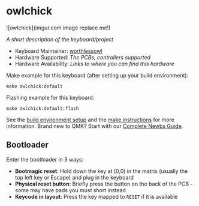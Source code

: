 # owlchick

![owlchick](imgur.com image replace me!)

*A short description of the keyboard/project*

* Keyboard Maintainer: [worthlessowl](https://github.com/worthlessowl)
* Hardware Supported: *The PCBs, controllers supported*
* Hardware Availability: *Links to where you can find this hardware*

Make example for this keyboard (after setting up your build environment):

    make owlchick:default

Flashing example for this keyboard:

    make owlchick:default:flash

See the [build environment setup](https://docs.qmk.fm/#/getting_started_build_tools) and the [make instructions](https://docs.qmk.fm/#/getting_started_make_guide) for more information. Brand new to QMK? Start with our [Complete Newbs Guide](https://docs.qmk.fm/#/newbs).

## Bootloader

Enter the bootloader in 3 ways:

* **Bootmagic reset**: Hold down the key at (0,0) in the matrix (usually the top left key or Escape) and plug in the keyboard
* **Physical reset button**: Briefly press the button on the back of the PCB - some may have pads you must short instead
* **Keycode in layout**: Press the key mapped to `RESET` if it is available
